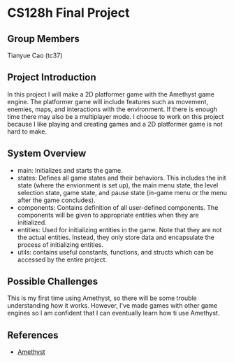 # CS128h Final Project
## Group Members
Tianyue Cao (tc37)
## Project Introduction
In this project I will make a 2D platformer game with the Amethyst game engine. The platformer game will include features such as movement, enemies, maps, and interactions with the environment. If there is enough time there may also be a multiplayer mode. I choose to work on this project because I like playing and creating games and a 2D platformer game is not hard to make.
## System Overview
- main: Initializes and starts the game.
- states: Defines all game states and their behaviors. This includes the init state (where the envionment is set up), the main menu state, the level selection state, game state, and pause state (in-game menu or the menu after the game concludes).
- components: Contains definition of all user-defined components. The components will be given to appropriate entities when they are initialized.
- entities: Used for initializing entities in the game. Note that they are not the actual entities. Instead, they only store data and encapsulate the process of initializing entities.
- utils: contains useful constants, functions, and structs which can be accessed by the entire project.
## Possible Challenges
This is my first time using Amethyst, so there will be some trouble understanding how it works. However, I've made games with other game engines so I am confident that I can eventually learn how ti use Amethyst.
## References
- [Amethyst](https://github.com/amethyst/amethyst)
